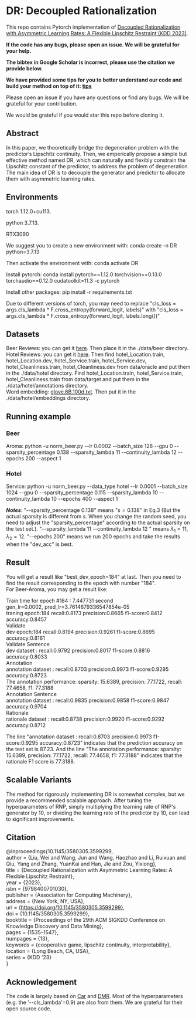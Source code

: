 # DR: Decoupled Rationalization
This repo contains Pytorch implementation of [Decoupled Rationalization with Asymmetric Learning Rates: A Flexible Lipschitz Restraint (KDD 2023)](https://dl.acm.org/doi/abs/10.1145/3580305.3599299).

**If the code has any bugs, please open an issue. We will be grateful for your help.**

**The bibtex in Google Scholar is incorrect, please use the citation we provide below.**

**We have provided some tips for you to better understand our code and build your method on top of it: [tips](https://github.com/jugechengzi/Rationalization-DR/edit/main/tips.pdf)** 

Please open an issue if you have any questions or find any bugs. We will be grateful for your contribution.

We would be grateful if you would star this repo before cloning it.


## Abstract
In this paper, we theoretically bridge the degeneration problem with the predictor’s Lipschitz continuity. Then, we emperically propose a simple but effective method named DR, which can naturally
and flexibly constrain the Lipschitz constant of the predictor, to address the problem of degeneration. The main idea of DR is to decouple the generator and predictor to allocate them with asymmetric learning rates.

## Environments
torch 1.12.0+cu113. 

python 3.7.13. 

RTX3090

We suggest you to create a new environment with: conda create -n DR python=3.7.13

Then activate the environment with: conda activate DR

Install pytorch: conda install pytorch==1.12.0 torchvision==0.13.0 torchaudio==0.12.0 cudatoolkit=11.3 -c pytorch

Install other packages: pip install -r requirements.txt



Due to different versions of torch, you may need to replace "cls_loss = args.cls_lambda * F.cross_entropy(forward_logit, labels)" with "cls_loss = args.cls_lambda * F.cross_entropy(forward_logit, labels.long())"







## Datasets
Beer Reviews: you can get it [here](http://people.csail.mit.edu/taolei/beer/). Then place it in the ./data/beer directory.  
Hotel Reviews: you can get it [here](https://people.csail.mit.edu/yujia/files/r2a/data.zip). 
Then  find hotel_Location.train, hotel_Location.dev, hotel_Service.train, hotel_Service.dev, hotel_Cleanliness.train, hotel_Cleanliness.dev from data/oracle and put them in the ./data/hotel directory. 
Find hotel_Location.train, hotel_Service.train, hotel_Cleanliness.train from data/target and put them in the ./data/hotel/annotations directory.  
Word embedding: [glove.6B.100d.txt](https://nlp.stanford.edu/projects/glove/). Then put it in the ./data/hotel/embeddings directory.

## Running example
### Beer
Aroma: python -u norm_beer.py --lr 0.0002 --batch_size 128 --gpu 0 --sparsity_percentage 0.138 --sparsity_lambda 11 --continuity_lambda 12 --epochs 200 --aspect 1


### Hotel  
Service: python -u norm_beer.py --data_type hotel --lr 0.0001 --batch_size 1024 --gpu 0 --sparsity_percentage 0.115 --sparsity_lambda 10 --continuity_lambda 10 --epochs 400 --aspect 1

**_Notes_**: "--sparsity_percentage 0.138" means "$s=0.138$" in Eq.3 (But the actual sparsity is different from $s$. When you change the random seed, you need to adjust the "sparsity_percentage" according to the actual sparsity on the test set.). "--sparsity_lambda 11 --continuity_lambda 12 " means $\lambda_1=11, \lambda_2=12$. "--epochs 200" means we run 200 epochs and take the results when the "dev_acc" is best.

## Result  
You will get a result like "best_dev_epoch=184" at last. Then you need to find the result corresponding to the epoch with number "184".  
For Beer-Aroma, you may get a result like: 

Train time for epoch #184 : 7.447731 second  
gen_lr=0.0002, pred_lr=3.7614679336547854e-05  
traning epoch:184 recall:0.8173 precision:0.8665 f1-score:0.8412 accuracy:0.8457  
Validate  
dev epoch:184 recall:0.8194 precision:0.9261 f1-score:0.8695 accuracy:0.8161  
Validate Sentence  
dev dataset : recall:0.9792 precision:0.8017 f1-score:0.8816 accuracy:0.8033  
Annotation  
annotation dataset : recall:0.8703 precision:0.9973 f1-score:0.9295 accuracy:0.8723  
The annotation performance: sparsity: 15.6389, precision: 77.1722, recall: 77.4658, f1: 77.3188  
Annotation Sentence  
annotation dataset : recall:0.9835 precision:0.9858 f1-score:0.9847 accuracy:0.9704  
Rationale  
rationale dataset : recall:0.8738 precision:0.9920 f1-score:0.9292 accuracy:0.8712  

The line "annotation dataset : recall:0.8703 precision:0.9973 f1-score:0.9295 accuracy:0.8723" indicates that the prediction accuracy on the test set is 87.23. And the line 
"The annotation performance: sparsity: 15.6389, precision: 77.1722, recall: 77.4658, f1: 77.3188" indicates that the rationale F1 score is 77.3188.

## Scalable Variants
The method for rigorously implementing DR is somewhat complex, but we provide a recommended scalable approach. After tuning the hyperparameters of RNP, simply multiplying the learning rate of RNP's generator by 10, or dividing the learning rate of the predictor by 10, can lead to significant improvements.


## Citation


@inproceedings{10.1145/3580305.3599299,  
author = {Liu, Wei and Wang, Jun and Wang, Haozhao and Li, Ruixuan and Qiu, Yang and Zhang, YuanKai and Han, Jie and Zou, Yixiong},  
title = {Decoupled Rationalization with Asymmetric Learning Rates: A Flexible Lipschitz Restraint},  
year = {2023},  
isbn = {9798400701030},  
publisher = {Association for Computing Machinery},  
address = {New York, NY, USA},  
url = {https://doi.org/10.1145/3580305.3599299},  
doi = {10.1145/3580305.3599299},  
booktitle = {Proceedings of the 29th ACM SIGKDD Conference on Knowledge Discovery and Data Mining},  
pages = {1535–1547},  
numpages = {13},  
keywords = {cooperative game, lipschitz continuity, interpretability},  
location = {Long Beach, CA, USA},  
series = {KDD '23}  
}


## Acknowledgement

The code is largely based on [Car](https://github.com/code-terminator/classwise_rationale) and [DMR](https://github.com/kochsnow/distribution-matching-rationality). Most of the hyperparameters (e.g. the '--cls_lambda'=0.9) are also from them. We are grateful for their open source code.












